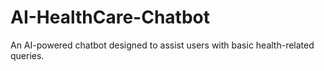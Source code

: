 # AI-HealthCare-Chatbot
An AI-powered chatbot designed to assist users with basic health-related queries.
